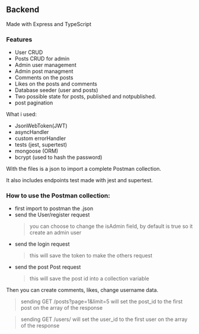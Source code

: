 ## Backend

Made with Express and TypeScript

### Features

- User CRUD
- Posts CRUD for admin
- Admin user management
- Admin post managment
- Comments on the posts
- Likes on the posts and comments
- Database seeder (user and posts)
- Two possible state for posts, published and notpublished.
- post pagination

What i used:

- JsonWebToken(JWT)
- asyncHandler
- custom errorHandler
- tests (jest, supertest)
- mongoose (ORM)
- bcrypt (used to hash the password)

With the files is a json to import a complete Postman collection.

It also includes endpoints test made with jest and supertest.

### How to use the Postman collection:

- first import to postman the .json
- send the User/register request
  > you can choose to change the isAdmin field, by default is true so it create an admin user
- send the login request
  > this will save the token to make the others request
- send the post Post request
  > this will save the post id into a collection variable

Then you can create comments, likes, change username data.

> sending GET /posts?page=1&limit=5 will set the post_id to the first post on the array of the response

> sending GET /users/ will set the user_id to the first user on the array of the response
